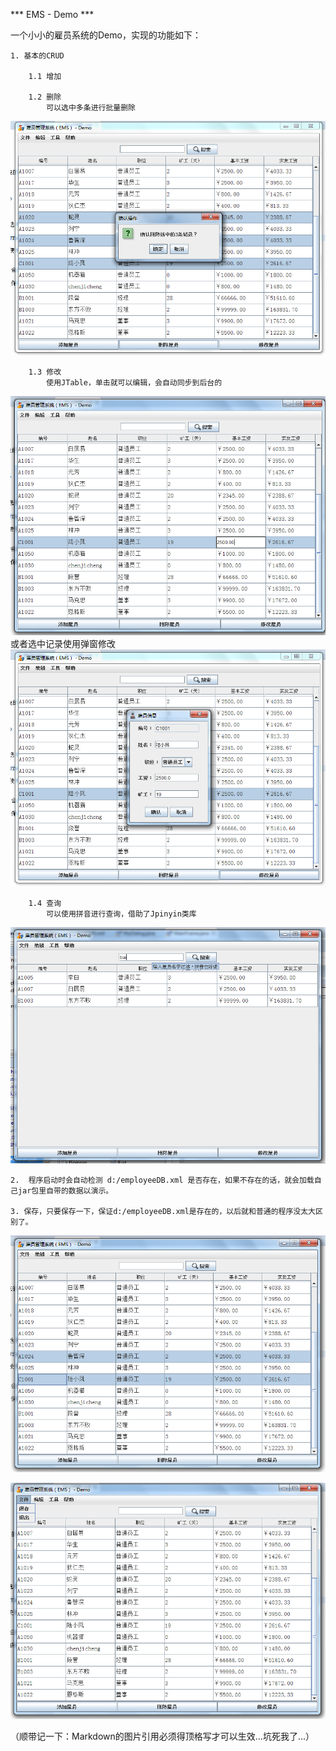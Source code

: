 


*** EMS - Demo ***


一个小小的雇员系统的Demo，实现的功能如下：



 	1. 基本的CRUD
 	
 		1.1 增加
 			
 		1.2 删除
 			可以选中多条进行批量删除
 			
![删除](https://github.com/BenDanChen/ems-demo/blob/master/%E7%9B%B8%E5%85%B3%E8%B5%84%E6%BA%90/%E9%A2%84%E8%A7%88_%E5%88%A0%E9%99%A4.png)
 			
 		1.3 修改
 			使用JTable，单击就可以编辑，会自动同步到后台的
 			
![单击修改](https://github.com/BenDanChen/ems-demo/blob/master/%E7%9B%B8%E5%85%B3%E8%B5%84%E6%BA%90/%E9%A2%84%E8%A7%88_%E7%9B%B4%E6%8E%A5%E5%8D%95%E5%87%BB%E4%BF%AE%E6%94%B9.png)
 			或者选中记录使用弹窗修改	
![弹窗修改](https://github.com/BenDanChen/ems-demo/blob/master/%E7%9B%B8%E5%85%B3%E8%B5%84%E6%BA%90/%E9%A2%84%E8%A7%88_%E4%BD%BF%E7%94%A8%E5%BC%B9%E5%87%BA%E6%A1%86%E4%BF%AE%E6%94%B9.png)
 			
 		1.4 查询
 			可以使用拼音进行查询，借助了Jpinyin类库
 			
![查询](https://raw.githubusercontent.com/BenDanChen/ems-demo/master/%E7%9B%B8%E5%85%B3%E8%B5%84%E6%BA%90/%E9%A2%84%E8%A7%88_%E6%90%9C%E7%B4%A2.png)
			
	
	2.  程序启动时会自动检测 d:/employeeDB.xml 是否存在，如果不存在的话，就会加载自己jar包里自带的数据以演示。
	
	3. 保存，只要保存一下，保证d:/employeeDB.xml是存在的，以后就和普通的程序没太大区别了。
	

![主界面](https://github.com/BenDanChen/ems-demo/blob/master/%E7%9B%B8%E5%85%B3%E8%B5%84%E6%BA%90/%E9%A2%84%E8%A7%88_%E4%B8%BB%E7%95%8C%E9%9D%A2.png)

![菜单](https://github.com/BenDanChen/ems-demo/blob/master/%E7%9B%B8%E5%85%B3%E8%B5%84%E6%BA%90/%E9%A2%84%E8%A7%88_%E8%8F%9C%E5%8D%95.png)



（顺带记一下：Markdown的图片引用必须得顶格写才可以生效...坑死我了...）









